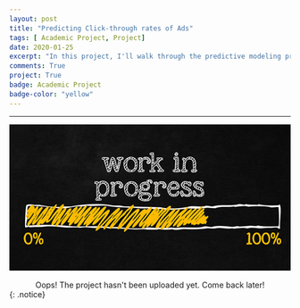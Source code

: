 ```yaml
---
layout: post
title: "Predicting Click-through rates of Ads"
tags: [ Academic Project, Project]
date: 2020-01-25
excerpt: "In this project, I'll walk through the predictive modeling process to accurately predict the likelihood that a given ad will be clicked, also known as "click-through rate" (CTR)"
comments: True
project: True
badge: Academic Project
badge-color: "yellow"
---
```


---

![png](/assets/img/wip.jpg)
<center> Oops! The project hasn't been uploaded yet. Come back later! </center>
{: .notice}
